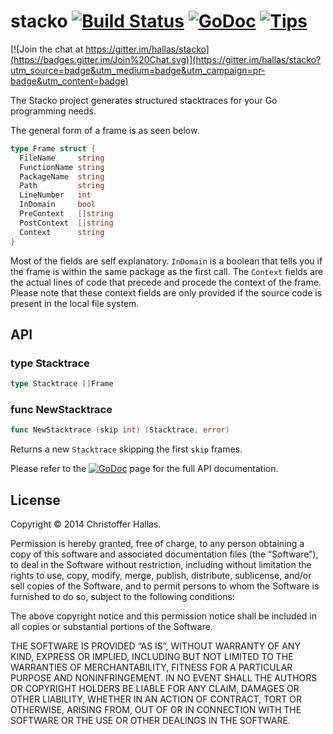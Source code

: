# stacko [![Build Status](https://travis-ci.org/hallas/stacko.svg?branch=master)](https://travis-ci.org/hallas/stacko) [![GoDoc](https://godoc.org/github.com/hallas/stacko?status.svg)](https://godoc.org/github.com/hallas/stacko) [![Tips](https://img.shields.io/gratipay/hallas.svg)](https://gratipay.com/hallas)

[![Join the chat at https://gitter.im/hallas/stacko](https://badges.gitter.im/Join%20Chat.svg)](https://gitter.im/hallas/stacko?utm_source=badge&utm_medium=badge&utm_campaign=pr-badge&utm_content=badge)

The Stacko project generates structured stacktraces for your Go programming
needs.

The general form of a frame is as seen below.

```go
type Frame struct {
  FileName     string
  FunctionName string
  PackageName  string
  Path         string
  LineNumber   int
  InDomain     bool
  PreContext   []string
  PostContext  []string
  Context      string
}
```

Most of the fields are self explanatory. `InDomain` is a boolean that tells you
if the frame is within the same package as the first call. The `Context` fields
are the actual lines of code that precede and procede the context of the frame.
Please note that these context fields are only provided if the source code is
present in the local file system.

## API

### type Stacktrace

```go
type Stacktrace []Frame
```

### func NewStacktrace

```go
func NewStacktrace (skip int) (Stacktrace, error)
```

Returns a new `Stacktrace` skipping the first `skip` frames.

Please refer to the [![GoDoc](https://godoc.org/github.com/hallas/stacko?status.svg)](https://godoc.org/github.com/hallas/stacko)
page for the full API documentation.

## License

Copyright © 2014 Christoffer Hallas.

Permission is hereby granted, free of charge, to any person obtaining a copy of this software and associated documentation files (the “Software”), to deal in the Software without restriction, including without limitation the rights to use, copy, modify, merge, publish, distribute, sublicense, and/or sell copies of the Software, and to permit persons to whom the Software is furnished to do so, subject to the following conditions:

The above copyright notice and this permission notice shall be included in all copies or substantial portions of the Software.

THE SOFTWARE IS PROVIDED “AS IS”, WITHOUT WARRANTY OF ANY KIND, EXPRESS OR IMPLIED, INCLUDING BUT NOT LIMITED TO THE WARRANTIES OF MERCHANTABILITY, FITNESS FOR A PARTICULAR PURPOSE AND NONINFRINGEMENT. IN NO EVENT SHALL THE AUTHORS OR COPYRIGHT HOLDERS BE LIABLE FOR ANY CLAIM, DAMAGES OR OTHER LIABILITY, WHETHER IN AN ACTION OF CONTRACT, TORT OR OTHERWISE, ARISING FROM, OUT OF OR IN CONNECTION WITH THE SOFTWARE OR THE USE OR OTHER DEALINGS IN THE SOFTWARE.
